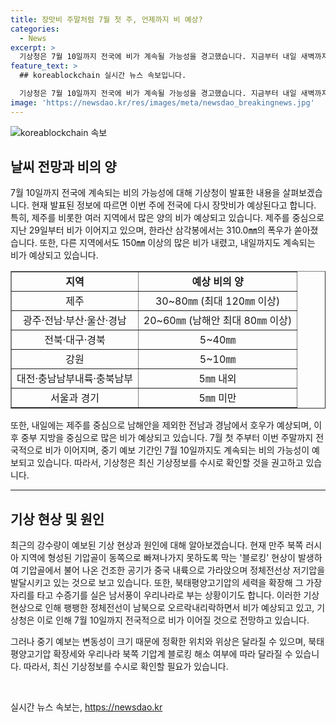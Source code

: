 ```yaml
---
title: 장맛비 주말처럼 7월 첫 주, 언제까지 비 예상?
categories:
  - News
excerpt: >
  기상청은 7월 10일까지 전국에 비가 계속될 가능성을 경고했습니다. 지금부터 내일 새벽까지 중부 지방은 비가 소강하겠지만, 중부 지방을 중심으로 내일부터 3일까지 계속되는 강수가 예상되고 있습니다. 현재 만주 북쪽 러시아 지역에 기압능이 우리나라 북서쪽에 형성된 기압골이 동쪽으로 빠져나가지 못하도록 막는 블로킹 현상이 발생하여, 떠오르는 정체전선으로 인해 거세고 많은 장맛비가 계속되고 있습니다. 기상청은 중기 예보 기간인 오는 10일까지 전국에 비를 예상하고 있으며, 최신 기상정보를 수시로 확인할 것을 권고했습니다. [제보 바로가기] (https://url.kr/9pghjn)
feature_text: >
  ## koreablockchain 실시간 뉴스 속보입니다.

  기상청은 7월 10일까지 전국에 비가 계속될 가능성을 경고했습니다. 지금부터 내일 새벽까지 중부 지방은 비가 소강하겠지만, 중부 지방을 중심으로 내일부터 3일까지 계속되는 강수가 예상되고 있습니다. 현재 만주 북쪽 러시아 지역에 기압능이 우리나라 북서쪽에 형성된 기압골이 동쪽으로 빠져나가지 못하도록 막는 블로킹 현상이 발생하여, 떠오르는 정체전선으로 인해 거세고 많은 장맛비가 계속되고 있습니다. 기상청은 중기 예보 기간인 오는 10일까지 전국에 비를 예상하고 있으며, 최신 기상정보를 수시로 확인할 것을 권고했습니다. [제보 바로가기] (https://url.kr/9pghjn)
image: 'https://newsdao.kr/res/images/meta/newsdao_breakingnews.jpg'
---
```


<p><img src="https://newsdao.kr/res/images/meta/newsdao_breakingnews.jpg" alt="koreablockchain 속보" /></p>

<h2 data-ke-size="size26">날씨 전망과 비의 양</h2>

<p data-ke-size="size16">7월 10일까지 전국에 계속되는 비의 가능성에 대해 기상청이 발표한 내용을 살펴보겠습니다. 현재 발표된 정보에 따르면 이번 주에 전국에 다시 장맛비가 예상된다고 합니다. 특히, 제주를 비롯한 여러 지역에서 많은 양의 비가 예상되고 있습니다. 제주를 중심으로 지난 29일부터 비가 이어지고 있으며, 한라산 삼각봉에서는 310.0㎜의 폭우가 쏟아졌습니다. 또한, 다른 지역에서도 150㎜ 이상의 많은 비가 내렸고, 내일까지도 계속되는 비가 예상되고 있습니다.</p>

<table style="width: 100%;" border="1">
<tbody>
<tr>
<td style="text-align: center; height: 17px;"><b>지역</b></td>
<td style="text-align: center; height: 17px;"><b>예상 비의 양</b></td>
</tr>
<tr>
<td style="text-align: center; height: 17px;">제주</td>
<td style="text-align: center; height: 17px;">30~80㎜ (최대 120㎜ 이상)</td>
</tr>
<tr>
<td style="text-align: center; height: 17px;">광주·전남·부산·울산·경남</td>
<td style="text-align: center; height: 17px;">20~60㎜ (남해안 최대 80㎜ 이상)</td>
</tr>
<tr>
<td style="text-align: center; height: 17px;">전북·대구·경북</td>
<td style="text-align: center; height: 17px;">5~40㎜</td>
</tr>
<tr>
<td style="text-align: center; height: 17px;">강원</td>
<td style="text-align: center; height: 17px;">5~10㎜</td>
</tr>
<tr>
<td style="text-align: center; height: 17px;">대전·충남남부내륙·충북남부</td>
<td style="text-align: center; height: 17px;">5㎜ 내외</td>
</tr>
<tr>
<td style="text-align: center; height: 17px;">서울과 경기</td>
<td style="text-align: center; height: 17px;">5㎜ 미만</td>
</tr>
</tbody>
</table>

<p data-ke-size="size16">또한, 내일에는 제주를 중심으로 남해안을 제외한 전남과 경남에서 호우가 예상되며, 이후 중부 지방을 중심으로 많은 비가 예상되고 있습니다. 7월 첫 주부터 이번 주말까지 전국적으로 비가 이어지며, 중기 예보 기간인 7월 10일까지도 계속되는 비의 가능성이 예보되고 있습니다. 따라서, 기상청은 최신 기상정보를 수시로 확인할 것을 권고하고 있습니다.</p>

<hr>

<h2 data-ke-size="size26">기상 현상 및 원인</h2>

<p data-ke-size="size16">최근의 강수량이 예보된 기상 현상과 원인에 대해 알아보겠습니다. 현재 만주 북쪽 러시아 지역에 형성된 기압골이 동쪽으로 빠져나가지 못하도록 막는 '블로킹' 현상이 발생하여 기압골에서 불어 나온 건조한 공기가 중국 내륙으로 가라앉으며 정체전선상 저기압을 발달시키고 있는 것으로 보고 있습니다. 또한, 북태평양고기압의 세력을 확장해 그 가장자리를 타고 수증기를 실은 남서풍이 우리나라로 부는 상황이기도 합니다. 이러한 기상 현상으로 인해 팽팽한 정체전선이 남북으로 오르락내리락하면서 비가 예상되고 있고, 기상청은 이로 인해 7월 10일까지 전국적으로 비가 이어질 것으로 전망하고 있습니다.</p>

<p data-ke-size="size16">그러나 중기 예보는 변동성이 크기 때문에 정확한 위치와 위상은 달라질 수 있으며, 북태평양고기압 확장세와 우리나라 북쪽 기압계 블로킹 해소 여부에 따라 달라질 수 있습니다. 따라서, 최신 기상정보를 수시로 확인할 필요가 있습니다. </p>

<p data-ke-size="size16">&nbsp;</p>
실시간 뉴스 속보는, <a href="https://newsdao.kr" rel="dofollow">https://newsdao.kr</a>


